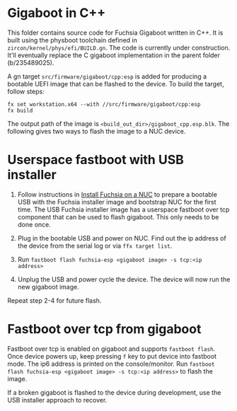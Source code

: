# Gigaboot in C++

This folder contains source code for Fuchsia Gigaboot written in C++. It is built
using the physboot toolchain defined in `zircon/kernel/phys/efi/BUILD.gn`. The code
is currently under construction. It'll eventually replace the C gigaboot
implementation in the parent folder (b/235489025).

A gn target `src/firmware/gigaboot/cpp:esp` is added for producing a bootable
UEFI image that can be flashed to the device. To build the target, follow steps:

```
fx set workstation.x64 --with //src/firmware/gigaboot/cpp:esp
fx build
```

The output path of the image is `<build_out_dir>/gigaboot_cpp.esp.blk`. The
following gives two ways to flash the image to a NUC device.

# Userspace fastboot with USB installer

1. Follow instructions in [Install Fuchsia on a NUC] to prepare a bootable USB
with the Fuchsia installer image and bootstrap NUC for the first time. The
USB Fuchsia installer image has a userspace fastboot over tcp component that
can be used to flash gigaboot. This only needs to be done once.

2. Plug in the bootable USB and power on NUC. Find out the ip address of the
device from the serial log or via `ffx target list`.

3. Run `fastboot flash fuchsia-esp <gigaboot image> -s tcp:<ip address>`

4. Unplug the USB and power cycle the device. The device will now run the new
gigaboot image.

Repeat step 2-4 for future flash.

# Fastboot over tcp from gigaboot

Fastboot over tcp is enabled on gigaboot and supports `fastboot flash`. Once
device powers up, keep pressing `f` key to put device into fastboot mode. The
ip6 address is printed on the console/monitor. Run
`fastboot flash fuchsia-esp <gigaboot image> -s tcp:<ip address>` to flash the
image.

If a broken gigaboot is flashed to the device during development, use the USB
installer approach to recover.

[Install Fuchsia on a NUC]: /docs/development/hardware/intel_nuc.md
